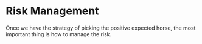 <!--
 * @Author: Joe
 * @Date: 2024-10-12 11:26:57
 * @LastEditors: joe skchan222@gmail.com
 * @LastEditTime: 2024-10-12 11:36:22
 * @FilePath: /racetrack-analytics/risk-management/README.md
 * @Description: 
 * 
 * Copyright (c) 2024, All Rights Reserved. 
-->
# Risk Management

Once we have the strategy of picking the positive expected horse, the most important thing is how to manage the risk.